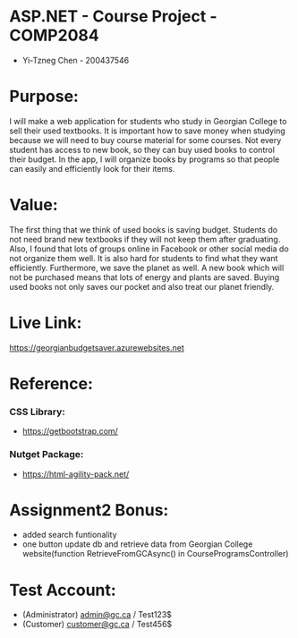# ASP.NET - Course Project - COMP2084 
- Yi-Tzneg Chen - 200437546
# Purpose:
I will make a web application for students who study in Georgian College to sell their used
textbooks. It is important how to save money when studying because we will need to buy course
material for some courses. Not every student has access to new book, so they can buy used books to
control their budget. In the app, I will organize books by programs so that people can easily and
efficiently look for their items.
# Value:
The first thing that we think of used books is saving budget. Students do not need brand new
textbooks if they will not keep them after graduating. Also, I found that lots of groups online in
Facebook or other social media do not organize them well. It is also hard for students to find what they
want efficiently. Furthermore, we save the planet as well. A new book which will not be purchased
means that lots of energy and plants are saved. Buying used books not only saves our pocket and also
treat our planet friendly.
# Live Link:
https://georgianbudgetsaver.azurewebsites.net
# Reference:
### CSS Library:
- https://getbootstrap.com/
### Nutget Package:
- https://html-agility-pack.net/
# Assignment2 Bonus:

- added search funtionality
- one button update db and retrieve data from Georgian College website(function RetrieveFromGCAsync() in CourseProgramsController)

# Test Account:
- (Administrator) admin@gc.ca / Test123$
- (Customer) customer@gc.ca / Test456$
